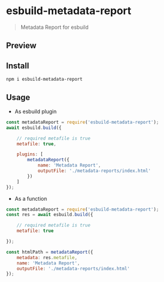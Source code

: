 # esbuild-metadata-report
> Metadata Report for esbuild

## Preview


## Install
```
npm i esbuild-metadata-report
```

## Usage

- As esbuild plugin
```js
const metadataReport = require('esbuild-metadata-report');
await esbuild.build({

    // required metafile is true
    metafile: true,

    plugins: [
        metadataReport({
            name: 'Metadata Report',
            outputFile: './metadata-reports/index.html'
        })
    ]
});

```
- As a function
```js
const metadataReport = require('esbuild-metadata-report');
const res = await esbuild.build({

    // required metafile is true
    metafile: true

});

const htmlPath = metadataReport({
    metadata: res.metafile,
    name: 'Metadata Report',
    outputFile: './metadata-reports/index.html'
});

```